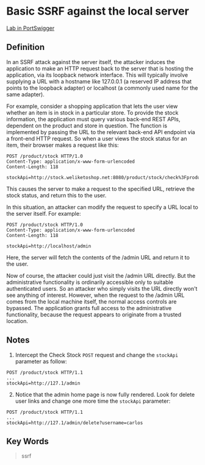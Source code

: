 # Basic SSRF against the local server

[Lab in PortSwigger](https://portswigger.net/web-security/ssrf/lab-basic-ssrf-against-localhost)

## Definition
In an SSRF attack against the server itself, the attacker induces the application to make an HTTP request back to the server that is hosting the application, via its loopback network interface. This will typically involve supplying a URL with a hostname like 127.0.0.1 (a reserved IP address that points to the loopback adapter) or localhost (a commonly used name for the same adapter).

For example, consider a shopping application that lets the user view whether an item is in stock in a particular store. To provide the stock information, the application must query various back-end REST APIs, dependent on the product and store in question. The function is implemented by passing the URL to the relevant back-end API endpoint via a front-end HTTP request. So when a user views the stock status for an item, their browser makes a request like this:
```http
POST /product/stock HTTP/1.0
Content-Type: application/x-www-form-urlencoded
Content-Length: 118

stockApi=http://stock.weliketoshop.net:8080/product/stock/check%3FproductId%3D6%26storeId%3D1
```

This causes the server to make a request to the specified URL, retrieve the stock status, and return this to the user.

In this situation, an attacker can modify the request to specify a URL local to the server itself. For example:
```http
POST /product/stock HTTP/1.0
Content-Type: application/x-www-form-urlencoded
Content-Length: 118

stockApi=http://localhost/admin
```

Here, the server will fetch the contents of the /admin URL and return it to the user.

Now of course, the attacker could just visit the /admin URL directly. But the administrative functionality is ordinarily accessible only to suitable authenticated users. So an attacker who simply visits the URL directly won't see anything of interest. However, when the request to the /admin URL comes from the local machine itself, the normal access controls are bypassed. The application grants full access to the administrative functionality, because the request appears to originate from a trusted location. 

## Notes
1. Intercept the Check Stock `POST` request and change the `stockApi` parameter as follow:

```http
POST /product/stock HTTP/1.1
...
stockApi=http://127.1/admin
```

2. Notice that the admin home page is now fully rendered. Look for delete user links and change one more time the `stockApi` parameter:

```http
POST /product/stock HTTP/1.1
...
stockApi=http://127.1/admin/delete?username=carlos
```

## Key Words
> ssrf